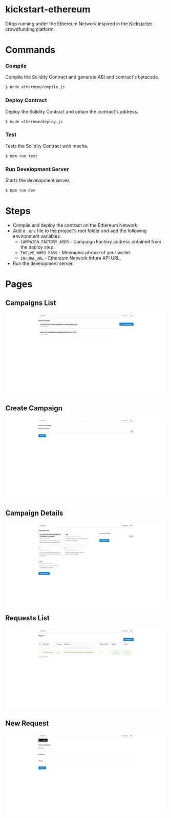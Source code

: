# kickstart-ethereum

DApp running under the Ethereum Network inspired in the [Kickstarter](https://www.kickstarter.com/?ref=nav) crowdfunding platform.

# Commands

### Compile

Compile the Solidity Contract and generate ABI and contract's bytecode.

```bash
$ node ethereum/compile.js
```

### Deploy Contract

Deploy the Solidity Contract and obtain the contract's address.

```bash
$ node ethereum/deploy.js
```

### Test

Tests the Solidity Contract with mocha.

```bash
$ npm run test
```

### Run Development Server

Starts the development server.

```bash
$ npm run dev
```

# Steps

- Compile and deploy the contract on the Ethereum Network;
- Add a `.env` file to the project's root folder and add the following environment variables:
  - `CAMPAIGN_FACTORY_ADDR` - Campaign Factory address obtained from the deploy step.
  - `TWELVE_WORD_PASS` - Mnemonic phrase of your wallet.
  - `INFURA_URL` - Ethereum Network Infura API URL.
- Run the development server.

# Pages

## Campaigns List
![campaignsList](docs/images/campaignsList.png)

## Create Campaign
![createCampaign](docs/images/createCampaign.png)

## Campaign Details
![campaignDetails](docs/images/campaignDetails.png)

## Requests List
![requestsList](docs/images/requestsList.png)

## New Request
![newRequest](docs/images/newRequest.png)
